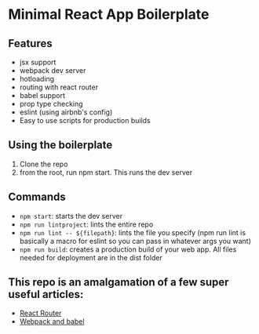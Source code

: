 # Minimal React App Boilerplate

## Features
- jsx support
- webpack dev server
- hotloading
- routing with react router
- babel support
- prop type checking
- eslint (using airbnb's config)
- Easy to use scripts for production builds

## Using the boilerplate
1. Clone the repo
2. from the root, run npm start. This runs the dev server


## Commands
- `npm start`: starts the dev server
- `npm run lintproject`: lints the entire repo
- `npm run lint -- ${filepath}`: lints the file you specify (npm run lint is basically a macro for eslint so you can pass in whatever args you want)
- `npm run build`: creates a production build of your web app. All files needed for deployment are in the dist folder


## This repo is an amalgamation of a few super useful articles:
- [React Router](https://medium.com/@pshrmn/a-simple-react-router-v4-tutorial-7f23ff27adf)
- [Webpack and babel](https://www.robinwieruch.de/minimal-react-webpack-babel-setup/)
